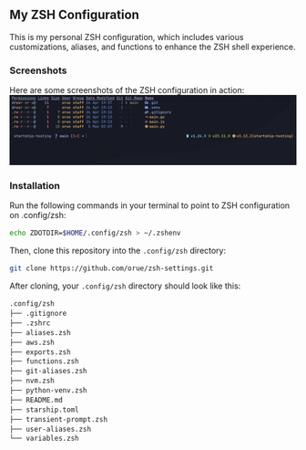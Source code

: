 ## My ZSH Configuration

This is my personal ZSH configuration, which includes various customizations, aliases, and functions to enhance the ZSH shell experience.

### Screenshots
Here are some screenshots of the ZSH configuration in action:
![zsh prompt](./img/Screenshot.jpg)

### Installation

Run the following commands in your terminal to point to ZSH configuration on .config/zsh:

```sh
echo ZDOTDIR=$HOME/.config/zsh > ~/.zshenv
```

Then, clone this repository into the `.config/zsh` directory:

```sh
git clone https://github.com/orue/zsh-settings.git
```
After cloning, your `.config/zsh` directory should look like this:

```sh
.config/zsh
├── .gitignore
├── .zshrc
├── aliases.zsh
├── aws.zsh
├── exports.zsh
├── functions.zsh
├── git-aliases.zsh
├── nvm.zsh
├── python-venv.zsh
├── README.md
├── starship.toml
├── transient-prompt.zsh
├── user-aliases.zsh
└── variables.zsh
```
